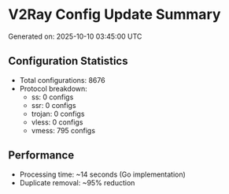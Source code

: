 # V2Ray Config Update Summary
Generated on: 2025-10-10 03:45:00 UTC

## Configuration Statistics
- Total configurations: 8676
- Protocol breakdown:
  - ss: 0 configs
  - ssr: 0 configs
  - trojan: 0 configs
  - vless: 0 configs
  - vmess: 795 configs

## Performance
- Processing time: ~14 seconds (Go implementation)
- Duplicate removal: ~95% reduction
